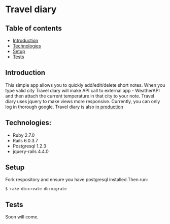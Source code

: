 # Travel diary 

## Table of contents
* [Introduction](#introduction)
* [Technologies](#technologies)
* [Setup](#setup)
* [Tests](#tests)

## Introduction

This simple app allows you to quickly add/edit/delete short notes. When you type valid city Travel diary will make API call to external app - WeatherAPI and then attach the current temperature in that city to your note. Travel diary uses jquery to make views more responsive. Currently, you can only log in thorough google. Travel diary is also [in production]()
## Technologies:

* Ruby 2.7.0
* Rails 6.0.3.7
* Postgresql 1.2.3
* jquery-rails 4.4.0

## Setup

Fork respository and ensure you have postgresql installed.Then run:

```
$ rake db:create db:migrate 
```

## Tests 

Soon will come.

